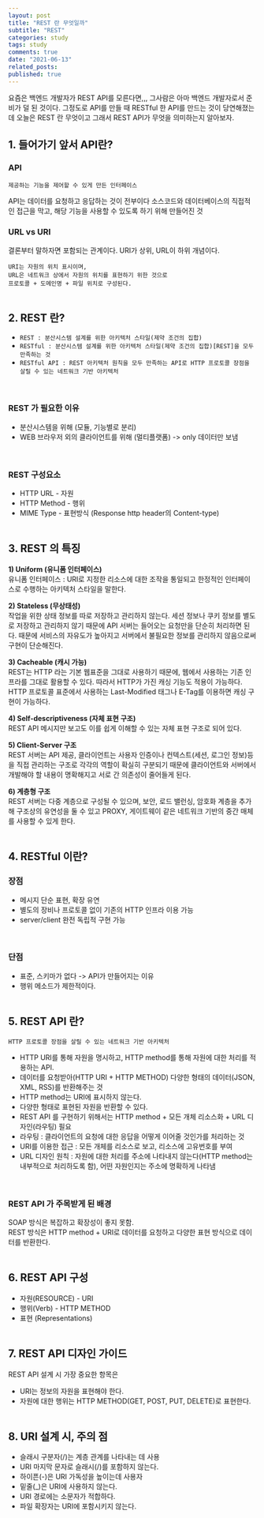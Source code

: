 ```yaml
---
layout: post
title: "REST 란 무엇일까"
subtitle: "REST"
categories: study
tags: study
comments: true
date: "2021-06-13"
related_posts:
published: true
---
```


요즘은 백엔드 개발자가 REST API를 모른다면,,, 그사람은 아마 백엔드 개발자로서 준비가 덜 된 것이다.
 그정도로 API를 만들 때 RESTful 한 API를 만드는 것이 당연해졌는데 오늘은 REST 란 무엇이고 그래서 REST API가 무엇을 의미하는지 알아보자.
<br>

## 1. 들어가기 앞서 API란?

### API
`제공하는 기능을 제어할 수 있게 만든 인터페이스`

API는 데이터를 요청하고 응답하는 것이 전부이다
소스코드와 데이터베이스의 직접적인 접근을 막고, 해당 기능을 사용할 수 있도록 하기 위해 만들어진 것
<br>

### URL vs URI
결론부터 말하자면 포함되는 관계이다.
URI가 상위, URL이 하위 개념이다.

`URI는 자원의 위치 표시이며,`<br>
`URL은 네트워크 상에서 자원의 위치를 표현하기 위한 것으로`<br>
`프로토콜 + 도메인명 + 파일 위치로 구성된다.`
<br><br>

## 2. REST 란?
- `REST : 분산시스템 설계를 위한 아키텍처 스타일(제약 조건의 집합)`
- `RESTful : 분산시스템 설계를 위한 아키텍처 스타일(제약 조건의 집합)[REST]을 모두 만족하는 것`
- `RESTful API : REST 아키텍처 원칙을 모두 만족하는 API로 HTTP 프로토콜 장점을 살릴 수 있는 네트워크 기반 아키텍처`
<br>

### REST 가 필요한 이유

- 분산시스템을 위해 (모듈, 기능별로 분리)
- WEB 브라우저 외의 클라이언트를 위해 (멀티플랫폼) -> only 데이터만 보냄
<br>

### REST 구성요소

- HTTP URL - 자원
- HTTP Method - 행위
- MIME Type - 표현방식 (Response http header의 Content-type)
<br><br>

## 3. REST 의 특징

<b>1) Uniform (유니폼 인터페이스)</b><br>
유니폼 인터페이스 : URI로 지정한 리소스에 대한 조작을 통일되고 한정적인 인터페이스로 수행하는 아키텍처 스타일을 말한다.

<b>2) Stateless (무상태성)</b><br>
작업을 위한 상태 정보를 따로 저장하고 관리하지 않는다. 세션 정보나 쿠키 정보를 별도로 저장하고 관리하지 않기 때문에 API 서버는 들어오는 요청만을 단순히 처리하면 된다. 때문에 서비스의 자유도가 높아지고 서버에서 불필요한 정보를 관리하지 않음으로써 구현이 단순해진다.

<b>3) Cacheable (캐시 가능)</b><br>
REST는 HTTP 라는 기본 웹표준을 그대로 사용하기 때문에, 웹에서 사용하는 기존 인프라를 그대로 활용할 수 있다. 따라서 HTTP가 가진 캐싱 기능도 적용이 가능하다. HTTP 프로토콜 표준에서 사용하는 Last-Modified 태그나 E-Tag를 이용하면 캐싱 구현이 가능하다.

<b>4) Self-descriptiveness (자체 표현 구조)</b><br>
REST API 메시지만 보고도 이를 쉽게 이해할 수 있는 자체 표현 구조로 되어 있다.

<b>5) Client-Server 구조</b><br>
REST 서버는 API 제공, 클라이언트는 사용자 인증이나 컨텍스트(세션, 로그인 정보)등을 직접 관리하는 구조로 각각의 역할이 확실히 구분되기 때문에 클라이언트와 서버에서 개발해야 할 내용이 명확해지고 서로 간 의존성이 줄어들게 된다.

<b>6) 계층형 구조</b><br>
REST 서버는 다중 계층으로 구성될 수 있으며, 보안, 로드 밸런싱, 암호화 계층을 추가해 구조상의 유연성을 둘 수 있고 PROXY, 게이트웨이 같은 네트워크 기반의 중간 매체를 사용할 수 있게 한다.
<br><br>

## 4. RESTful 이란?
### 장점
- 메시지 단순 표현, 확장 유연
- 별도의 장비나 프로토콜 없이 기존의 HTTP 인프라 이용 가능
- server/client 완전 독립적 구현 가능
<br>

### 단점
- 표준, 스키마가 없다 -> API가 만들어지는 이유
- 행위 메소드가 제한적이다.
<br><br>

## 5. REST API 란?
`HTTP 프로토콜 장점을 살릴 수 있는 네트워크 기반 아키텍처`

- HTTP URI를 통해 자원을 명시하고, HTTP method를 통해 자원에 대한 처리를 적용하는 API.
- 데이터를 요청받아(HTTP URI + HTTP METHOD) 다양한 형태의 데이터(JSON, XML, RSS)를 반환해주는 것
- HTTP method는 URI에 표시하지 않는다.
- 다양한 형태로 표현된 자원을 반환할 수 있다.
- REST API 를 구현하기 위해서는 HTTP method + 모든 개체 리소스화 + URL 디자인(라우팅) 필요
- 라우팅 : 클라이언트의 요청에 대한 응답을 어떻게 이어줄 것인가를 처리하는 것
- URI를 이용한 접근 : 모든 개체를 리소스로 보고, 리소스에 고유번호를 부여
- URL 디자인 원칙 : 자원에 대한 처리를 주소에 나타내지 않는다(HTTP method는 내부적으로 처리하도록 함), 어떤 자원인지는 주소에 명확하게 나타냄
<br>

### REST API 가 주목받게 된 배경

SOAP 방식은 복잡하고 확장성이 좋지 못함.<br>
REST 방식은 HTTP method + URI로 데이터를 요청하고 다양한 표현 방식으로 데이터를 반환한다.
<br><br>

## 6. REST API 구성
- 자원(RESOURCE) - URI
- 행위(Verb) - HTTP METHOD
- 표현 (Representations)
<br><br>

## 7. REST API 디자인 가이드
REST API 설계 시 가장 중요한 항목은

- URI는 정보의 자원을 표현해야 한다.
- 자원에 대한 행위는 HTTP METHOD(GET, POST, PUT, DELETE)로 표현한다.
<br><br>

## 8. URI 설계 시, 주의 점
- 슬래시 구분자(/)는 계층 관계를 나타내는 데 사용
- URI 마지막 문자로 슬래시(/)를 포함하지 않는다.
- 하이픈(-)은 URI 가독성을 높이는데 사용자
- 밑줄(_)은 URI에 사용하지 않는다.
- URI 경로에는 소문자가 적합하다.
- 파일 확장자는 URI에 포함시키지 않는다.
